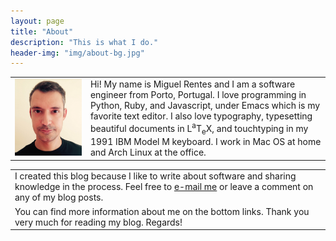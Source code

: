 ```yaml
---
layout: page
title: "About"
description: "This is what I do."
header-img: "img/about-bg.jpg"
---
```


|||
|:---:|:---|
| ![Miguel Rentes](/img/me.png "Miguel Rentes") | Hi! My name is Miguel Rentes and I am a software engineer from Porto, Portugal. I love programming in Python, Ruby, and Javascript, under Emacs which is my favorite text editor. I also love typography, typesetting beautiful documents in <span class="latex">L<sup>a</sup>T<sub>e</sub>X</span>, and touchtyping in my 1991 IBM Model M keyboard. I work in Mac OS at home and Arch Linux at the office.|

||
|:---|
|I created this blog because I like to write about software and sharing knowledge in the process. Feel free to [e-mail me](mailto:miguel.rentes@gmail.com) or leave a comment on any of my blog posts.|
|You can find more information about me on the bottom links. Thank you very much for reading my blog. Regards!|

[about-me]: http://about.me/rentes/
